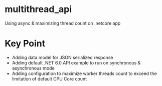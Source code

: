 # multithread_api
Using async &amp; maximizing thread count on .netcore app

# Key Point
* Adding data model for JSON serialized response
* Adding default .NET 6.0 API example to run on synchronous & asynchronous mode
* Adding configuration to maximize worker threads count to exceed the limitation of default CPU Core count
